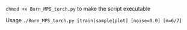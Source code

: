 `chmod +x Born_MPS_torch.py` to make the script executable

Usage
`./Born_MPS_torch.py [train|sample|plot] [noise=0.0] [m=6/7]`